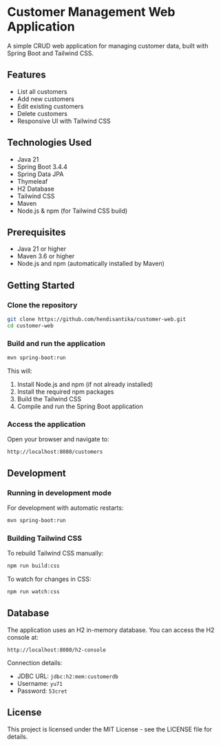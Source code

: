 # Customer Management Web Application

A simple CRUD web application for managing customer data, built with Spring Boot and Tailwind CSS.

## Features

- List all customers
- Add new customers
- Edit existing customers
- Delete customers
- Responsive UI with Tailwind CSS

## Technologies Used

- Java 21
- Spring Boot 3.4.4
- Spring Data JPA
- Thymeleaf
- H2 Database
- Tailwind CSS
- Maven
- Node.js & npm (for Tailwind CSS build)

## Prerequisites

- Java 21 or higher
- Maven 3.6 or higher
- Node.js and npm (automatically installed by Maven)

## Getting Started

### Clone the repository

```bash
git clone https://github.com/hendisantika/customer-web.git
cd customer-web
```

### Build and run the application

```bash
mvn spring-boot:run
```

This will:

1. Install Node.js and npm (if not already installed)
2. Install the required npm packages
3. Build the Tailwind CSS
4. Compile and run the Spring Boot application

### Access the application

Open your browser and navigate to:

```
http://localhost:8080/customers
```

## Development

### Running in development mode

For development with automatic restarts:

```bash
mvn spring-boot:run
```

### Building Tailwind CSS

To rebuild Tailwind CSS manually:

```bash
npm run build:css
```

To watch for changes in CSS:

```bash
npm run watch:css
```

## Database

The application uses an H2 in-memory database. You can access the H2 console at:

```
http://localhost:8080/h2-console
```

Connection details:

- JDBC URL: `jdbc:h2:mem:customerdb`
- Username: `yu71`
- Password: `53cret`

## License

This project is licensed under the MIT License - see the LICENSE file for details.
